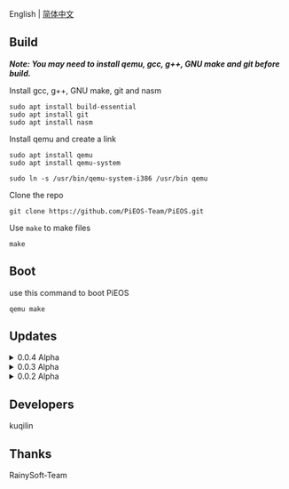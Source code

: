 English | [简体中文](README_zh.md)

## Build

<i><strong> Note: You may need to install qemu, gcc, g++, GNU make and git before build.</strong></i>

Install gcc, g++, GNU make, git and nasm

```bush
sudo apt install build-essential
sudo apt install git
sudo apt install nasm
```

Install qemu and create a link

```bush
sudo apt install qemu
sudo apt install qemu-system

sudo ln -s /usr/bin/qemu-system-i386 /usr/bin qemu
```

Clone the repo

```bush
git clone https://github.com/PiEOS-Team/PiEOS.git
```

Use `make` to make files

```bush
make
```

## Boot

use this command to boot PiEOS

```
qemu make
```

## Updates

<details>

<summary>0.0.4 Alpha</summary>

- fix some problems

- compiled by RainySoft-Team

- thanks RainySoft-Team very much

</details>

<details>

<summary>0.0.3 Alpha</summary>

- add some func of input/output

- remove HIM :)

</details>

<details>

<summary>0.0.2 Alpha</summary>

- fix the problem of cannot compile (missing floppy.img)

</details>

## Developers

kuqilin

## Thanks

RainySoft-Team

